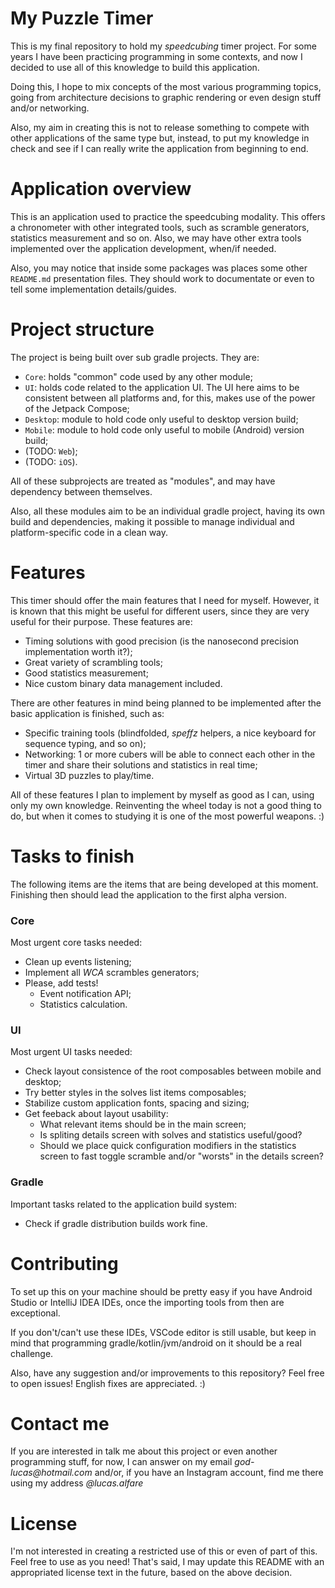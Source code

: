 # My Puzzle Timer

This is my final repository to hold my _speedcubing_ timer project. For some years I have been practicing programming in some contexts, and now I decided to use all of this knowledge to build this application.

Doing this, I hope to mix concepts of the most various programming topics, going from architecture decisions to graphic
rendering or even design stuff and/or networking.

Also, my aim in creating this is not to release something to compete with other applications of the same type but, instead, to put my knowledge in check and see if I can really write the application from beginning to end.

# Application overview

This is an application used to practice the speedcubing modality. This offers a chronometer with other integrated tools, such as scramble generators, statistics measurement and so on. Also, we may have other extra tools implemented over the
application development, when/if needed.

Also, you may notice that inside some packages was places some other `README.md` presentation files.
They should work to documentate or even to tell some implementation details/guides.

# Project structure

The project is being built over sub gradle projects. They are:

- `Core`: holds "common" code used by any other module;
- `UI`: holds code related to the application UI. The UI here aims to be consistent between all platforms and, for this,
  makes use of the power of the Jetpack Compose;
- `Desktop`: module to hold code only useful to desktop version build;
- `Mobile`: module to hold code only useful to mobile (Android) version build;
- (TODO: `Web`);
- (TODO: `iOS`).

All of these subprojects are treated as "modules", and may have dependency between themselves.

Also, all these modules aim to be an individual gradle project, having its own build and dependencies, making it possible to manage individual and platform-specific code in a clean way.

# Features

This timer should offer the main features that I need for myself. However, it is known that this might be useful for different users, since they are very useful for their purpose. These features are:

- Timing solutions with good precision (is the nanosecond precision implementation worth it?);
- Great variety of scrambling tools;
- Good statistics measurement;
- Nice custom binary data management included.

There are other features in mind being planned to be implemented after the basic application is finished, such as:

- Specific training tools (blindfolded, _speffz_ helpers, a nice keyboard for
  sequence typing, and so on);
- Networking: 1 or more cubers will be able to connect each other in the timer and share their solutions and statistics
  in real time;
- Virtual 3D puzzles to play/time.

All of these features I plan to implement by myself as good as I can, using only my own knowledge. Reinventing the wheel today is not a good thing to do, but when it comes to studying it is one of the most powerful weapons. :)

# Tasks to finish

The following items are the items that are being developed at this moment.
Finishing then should lead the application to the first alpha version.

### Core
Most urgent core tasks needed:

- Clean up events listening;
- Implement all _WCA_ scrambles generators;
- Please, add tests!
    - Event notification API;
    - Statistics calculation.

### UI
Most urgent UI tasks needed:

- Check layout consistence of the root composables between mobile and desktop;
- Try better styles in the solves list items composables;
- Stabilize custom application fonts, spacing and sizing;
- Get feeback about layout usability:
    - What relevant items should be in the main screen;
    - Is spliting details screen with solves and statistics useful/good?
    - Should we place quick configuration modifiers in the statistics screen to fast toggle scramble and/or "worsts" in the details screen?

### Gradle
Important tasks related to the application build system:
- Check if gradle distribution builds work fine.

# Contributing

To set up this on your machine should be pretty easy if you have Android Studio or IntelliJ IDEA IDEs, once the importing tools from then are exceptional.

If you don't/can't use these IDEs, VSCode editor is still usable, but keep in mind that programming gradle/kotlin/jvm/android on it should be a real challenge.

Also, have any suggestion and/or improvements to this repository? Feel free to open issues!
English fixes are appreciated. :)

# Contact me

If you are interested in talk me about this project or even another programming stuff, for now, I can answer on my email
_god-lucas@hotmail.com_
and/or, if you have an Instagram account, find me there using my address _@lucas.alfare_

# License

I'm not interested in creating a restricted use of this or even of part of this. Feel free to use as you need! That's said, I may update this README with an appropriated license text in the future, based on the above decision.
